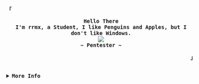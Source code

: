 <!-- Rxyhn's Aesthetic GitHub Profile -->
<div align="justify">

<!-- Profile -->
<p align="left"><strong><samp>「</samp></strong></p>
  <p align="center">
    <samp>
      <b>
        Hello There
      <br>
        I'm rrmx, a Student, I like Penguins and Apples, but I don't like Windows.
      </b>
      <br>
        <image src="https://readme-typing-svg.herokuapp.com?font=Iosevka&size=16&color=6791c9&center=true&width=410&height=45&lines=I+code+beautiful+and+aesthetic+programs.">
      <br>
      <b>
        ~ Pentester  ~
      </b>
    </samp>
  </p>
<p align="right"><strong><samp>」</samp></strong></p>

<br>

<!-- More Info -->

<details>
<summary><samp><b>More Info</b></samp></summary>
<br/>

<!-- Github Stats -->

<p align="center">
  <a href="#--------"><img title="🔥 Get streak stats for your profile at git.io/streak-stats" alt="rrmx streak" src="https://github-readme-streak-stats.herokuapp.com/?user=rrmx&theme=black-ice&hide_border=true&stroke=0000&background=060A0CD0"/>
  </a>
</p>

<a href="#--------"><img alt="Github Stats" src="https://github-readme-stats.vercel.app/api?username=rrmx&show_icons=true&count_private=true&theme=react&include_all_commits=true&hide_border=true&bg_color=070b0e" /></a>
<a href="#--------"><img alt="Top Languages" src="https://github-readme-stats.vercel.app/api/top-langs/?username=rrmx&langs_count=8&count_private=true&layout=compact&theme=react&hide_border=true&bg_color=070B0E" /></a>

<!-- Contact Me -->
<p align="center">
  <samp>  
    You can reach me at [<a href="#">e-mail</a>]
  </samp>
</p>

<!-- Social Media -->

<p align="center">
  <a href="#"><img src="https://img.icons8.com/ios-filled/38/4a90e2/discord--v1.png"/></a>
  <a href="#"><img src="https://img.icons8.com/ios-filled/38/4a90e2/telegram-app.png"/></a>
  <a href="#"><img src="https://img.icons8.com/ios-filled/38/4a90e2/twitter.png"/></a>
  <a href="#"><img src="https://img.icons8.com/ios-filled/38/4a90e2/twitch.png"/></a>
  <a href="#"><img src="https://img.icons8.com/ios-filled/38/4a90e2/github.png"/></a>
</p>

</details>
</div>